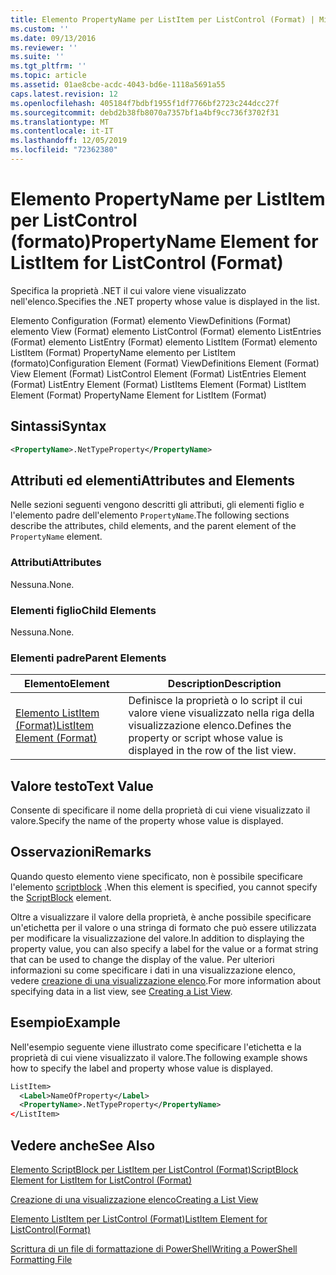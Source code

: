 ```yaml
---
title: Elemento PropertyName per ListItem per ListControl (Format) | Microsoft Docs
ms.custom: ''
ms.date: 09/13/2016
ms.reviewer: ''
ms.suite: ''
ms.tgt_pltfrm: ''
ms.topic: article
ms.assetid: 01ae8cbe-acdc-4043-bd6e-1118a5691a55
caps.latest.revision: 12
ms.openlocfilehash: 405184f7bdbf1955f1df7766bf2723c244dcc27f
ms.sourcegitcommit: debd2b38fb8070a7357bf1a4bf9cc736f3702f31
ms.translationtype: MT
ms.contentlocale: it-IT
ms.lasthandoff: 12/05/2019
ms.locfileid: "72362380"
---
```

# <a name="propertyname-element-for-listitem-for-listcontrol-format"></a><span data-ttu-id="61685-102">Elemento PropertyName per ListItem per ListControl (formato)</span><span class="sxs-lookup"><span data-stu-id="61685-102">PropertyName Element for ListItem for ListControl (Format)</span></span>

<span data-ttu-id="61685-103">Specifica la proprietà .NET il cui valore viene visualizzato nell'elenco.</span><span class="sxs-lookup"><span data-stu-id="61685-103">Specifies the .NET property whose value is displayed in the list.</span></span>

<span data-ttu-id="61685-104">Elemento Configuration (Format) elemento ViewDefinitions (Format) elemento View (Format) elemento ListControl (Format) elemento ListEntries (Format) elemento ListEntry (Format) elemento ListItem (Format) elemento ListItem (Format) PropertyName elemento per ListItem (formato)</span><span class="sxs-lookup"><span data-stu-id="61685-104">Configuration Element (Format) ViewDefinitions Element (Format) View Element (Format) ListControl Element (Format) ListEntries Element (Format) ListEntry Element (Format) ListItems Element (Format) ListItem Element (Format) PropertyName Element for ListItem (Format)</span></span>

## <a name="syntax"></a><span data-ttu-id="61685-105">Sintassi</span><span class="sxs-lookup"><span data-stu-id="61685-105">Syntax</span></span>

```xml
<PropertyName>.NetTypeProperty</PropertyName>
```

## <a name="attributes-and-elements"></a><span data-ttu-id="61685-106">Attributi ed elementi</span><span class="sxs-lookup"><span data-stu-id="61685-106">Attributes and Elements</span></span>

<span data-ttu-id="61685-107">Nelle sezioni seguenti vengono descritti gli attributi, gli elementi figlio e l'elemento padre dell'elemento `PropertyName`.</span><span class="sxs-lookup"><span data-stu-id="61685-107">The following sections describe the attributes, child elements, and the parent element of the `PropertyName` element.</span></span>

### <a name="attributes"></a><span data-ttu-id="61685-108">Attributi</span><span class="sxs-lookup"><span data-stu-id="61685-108">Attributes</span></span>

<span data-ttu-id="61685-109">Nessuna.</span><span class="sxs-lookup"><span data-stu-id="61685-109">None.</span></span>

### <a name="child-elements"></a><span data-ttu-id="61685-110">Elementi figlio</span><span class="sxs-lookup"><span data-stu-id="61685-110">Child Elements</span></span>

<span data-ttu-id="61685-111">Nessuna.</span><span class="sxs-lookup"><span data-stu-id="61685-111">None.</span></span>

### <a name="parent-elements"></a><span data-ttu-id="61685-112">Elementi padre</span><span class="sxs-lookup"><span data-stu-id="61685-112">Parent Elements</span></span>

|<span data-ttu-id="61685-113">Elemento</span><span class="sxs-lookup"><span data-stu-id="61685-113">Element</span></span>|<span data-ttu-id="61685-114">Description</span><span class="sxs-lookup"><span data-stu-id="61685-114">Description</span></span>|
|-------------|-----------------|
|[<span data-ttu-id="61685-115">Elemento ListItem (Format)</span><span class="sxs-lookup"><span data-stu-id="61685-115">ListItem Element (Format)</span></span>](./listitem-element-for-listitems-for-listcontrol-format.md)|<span data-ttu-id="61685-116">Definisce la proprietà o lo script il cui valore viene visualizzato nella riga della visualizzazione elenco.</span><span class="sxs-lookup"><span data-stu-id="61685-116">Defines the property or script whose value is displayed in the row of the list view.</span></span>|

## <a name="text-value"></a><span data-ttu-id="61685-117">Valore testo</span><span class="sxs-lookup"><span data-stu-id="61685-117">Text Value</span></span>

<span data-ttu-id="61685-118">Consente di specificare il nome della proprietà di cui viene visualizzato il valore.</span><span class="sxs-lookup"><span data-stu-id="61685-118">Specify the name of the property whose value is displayed.</span></span>

## <a name="remarks"></a><span data-ttu-id="61685-119">Osservazioni</span><span class="sxs-lookup"><span data-stu-id="61685-119">Remarks</span></span>

<span data-ttu-id="61685-120">Quando questo elemento viene specificato, non è possibile specificare l'elemento [scriptblock](./scriptblock-element-for-listitem-for-listcontrol-format.md) .</span><span class="sxs-lookup"><span data-stu-id="61685-120">When this element is specified, you cannot specify the [ScriptBlock](./scriptblock-element-for-listitem-for-listcontrol-format.md) element.</span></span>

<span data-ttu-id="61685-121">Oltre a visualizzare il valore della proprietà, è anche possibile specificare un'etichetta per il valore o una stringa di formato che può essere utilizzata per modificare la visualizzazione del valore.</span><span class="sxs-lookup"><span data-stu-id="61685-121">In addition to displaying the property value, you can also specify a label for the value or a format string that can be used to change the display of the value.</span></span> <span data-ttu-id="61685-122">Per ulteriori informazioni su come specificare i dati in una visualizzazione elenco, vedere [creazione di una visualizzazione elenco](./creating-a-list-view.md).</span><span class="sxs-lookup"><span data-stu-id="61685-122">For more information about specifying data in a list view, see [Creating a List View](./creating-a-list-view.md).</span></span>

## <a name="example"></a><span data-ttu-id="61685-123">Esempio</span><span class="sxs-lookup"><span data-stu-id="61685-123">Example</span></span>

<span data-ttu-id="61685-124">Nell'esempio seguente viene illustrato come specificare l'etichetta e la proprietà di cui viene visualizzato il valore.</span><span class="sxs-lookup"><span data-stu-id="61685-124">The following example shows how to specify the label and property whose value is displayed.</span></span>

```xml
ListItem>
  <Label>NameOfProperty</Label>
  <PropertyName>.NetTypeProperty</PropertyName>
</ListItem>

```

## <a name="see-also"></a><span data-ttu-id="61685-125">Vedere anche</span><span class="sxs-lookup"><span data-stu-id="61685-125">See Also</span></span>

[<span data-ttu-id="61685-126">Elemento ScriptBlock per ListItem per ListControl (Format)</span><span class="sxs-lookup"><span data-stu-id="61685-126">ScriptBlock Element for ListItem for ListControl (Format)</span></span>](./scriptblock-element-for-listitem-for-listcontrol-format.md)

[<span data-ttu-id="61685-127">Creazione di una visualizzazione elenco</span><span class="sxs-lookup"><span data-stu-id="61685-127">Creating a List View</span></span>](./creating-a-list-view.md)

[<span data-ttu-id="61685-128">Elemento ListItem per ListControl (Format)</span><span class="sxs-lookup"><span data-stu-id="61685-128">ListItem Element for ListControl(Format)</span></span>](./listitem-element-for-listitems-for-listcontrol-format.md)

[<span data-ttu-id="61685-129">Scrittura di un file di formattazione di PowerShell</span><span class="sxs-lookup"><span data-stu-id="61685-129">Writing a PowerShell Formatting File</span></span>](./writing-a-powershell-formatting-file.md)
